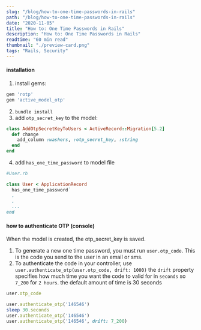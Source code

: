 ```yaml
---
slug: "/blog/how-to-one-time-passwords-in-rails"
path: "/blog/how-to-one-time-passwords-in-rails"
date: "2020-11-05"
title: "How to: One Time Passwords in Rails"
description: "How to: One Time Passwords in Rails"
readtime: "60 min read"
thumbnail: "./preview-card.png"
tags: "Rails, Security"
---
```


#### installation

1. install gems:

```ruby
gem 'rotp'
gem 'active_model_otp'
```

2. `bundle install`
3. add `otp_secret_key` to the model:

```ruby
class AddOtpSecretKeyToUsers < ActiveRecord::Migration[5.2]
  def change
    add_column :washers, :otp_secret_key, :string
  end
end
```

4. add `has_one_time_password` to model file

```ruby
#User.rb

class User < ApplicationRecord
  has_one_time_password`
  .
  .
  ...
end
```

#### how to authenticate OTP (console)

When the model is created, the otp_secret_key is saved.

1. To generate a new one time password, you must run `user.otp_code`. This is the code you send to the user in an email or sms.
2. To authenticate the code in your controller, use `user.authenticate_otp(user.otp_code, drift: 1000)` the `drift` property specifies how much time you want the code to valid for in `seconds` so `7_200` for `2 hours`. the default amount of time is 30 seconds

```ruby
user.otp_code

user.authenticate_otp('146546')
sleep 30.seconds
user.authenticate_otp('146546')
user.authenticate_otp('146546', drift: 7_200)
```
